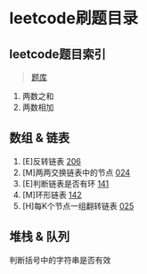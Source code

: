 # leetcode刷题目录

## leetcode题目索引

> [题库](https://leetcode-cn.com/problemset/all/)

001. 两数之和
002. 两数相加

## 数组 & 链表

1. [E]反转链表 [206](https://leetcode-cn.com/problems/reverse-linked-list/)
2. [M]两两交换链表中的节点 [024](https://time.geekbang.org/course/detail/130-41547)
3. [E]判断链表是否有环 [141](https://leetcode-cn.com/problems/linked-list-cycle/)
4. [M]环形链表 [142](https://leetcode-cn.com/problems/linked-list-cycle-ii/)
5. [H]每K个节点一组翻转链表 [025](https://leetcode.com/problems/reverse-nodes-in-k-group/)

## 堆栈 & 队列

判断括号中的字符串是否有效
